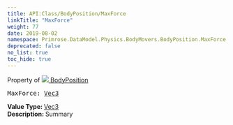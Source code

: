 ```yaml
---
title: API:Class/BodyPosition/MaxForce
linkTitle: "MaxForce"
weight: 77
date: 2019-08-02
namespace: Primrose.DataModel.Physics.BodyMovers.BodyPosition.MaxForce
deprecated: false
no_list: true
toc_hide: true
---
```

Property of <a href="/docs/api-reference/Class/BodyPosition"><img src="/icons/silk/rocket.png"/>&nbsp;BodyPosition</a>
<pre class="method-declaration">
MaxForce: <a class="type" href="/docs/api-reference/DataType/Vec3">Vec3</a></pre>
<b>Value Type: </b>
<a class="type" href="/docs/api-reference/DataType/Vec3">Vec3</a>
<br/>
<b>Description: </b>
Summary

